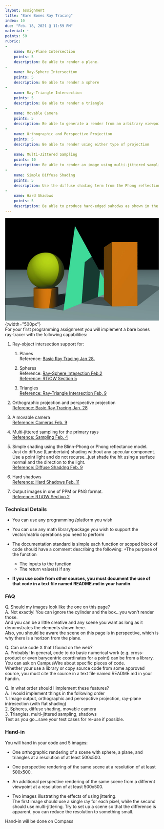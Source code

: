 ```yaml
---
layout: assignment
title: "Bare Bones Ray Tracing"
index: 10
due: "Feb. 18, 2021 @ 11:59 PM"
material: ~
points: 50
rubric:
- 
    name: Ray-Plane Intersection
    points: 5
    description: Be able to render a plane.
- 
    name: Ray-Sphere Intersection
    points: 5
    description: Be able to render a sphere
-
    name: Ray-Triangle Intersection
    points: 5
    description: Be able to render a triangle
- 
    name: Movable Camera
    points: 5
    description: Be able to generate a render from an arbitrary viewpoint and direction	
-
    name: Orthographic and Perspective Projection
    points: 5
    description: Be able to render using either type of projection
-
    name: Multi-Jittered Sampling
    points: 10
    description: Be able to render an image using multi-jittered sampling for anti-aliasing
-
    name: Simple Diffuse Shading
    points: 5
    description: Use the diffuse shading term from the Phong reflection model 
-
    name: Hard Shadows
    points: 5
    description: Be able to produce hard-edged sahodws as shown in the image on this page.
---
```





![Tracing](/img/MP1.jpg){:width="500px"}   
For your first programming assignment you will implement a bare bones ray-tracer with the following capabilities:

1. Ray-object intersection support for:
   1. Planes <br/> Reference: [Basic Ray Tracing Jan 28.](https://illinois-cs419.github.io/schedule)

   2. Spheres <br/> Reference: [Ray-Sphere Intesection Feb.2](https://illinois-cs419.github.io/schedule) <br/>  [Reference: RTiOW Section 5](https://raytracing.github.io/books/RayTracingInOneWeekend.html#addingasphere)
   
   3. Triangles <br/> [Reference: Ray-Triangle Intersection Feb. 9](https://illinois-cs419.github.io/schedule)
 
2. Orthographic projection and perspective projection <br/> [Reference: Basic Ray Tracing Jan. 28](https://illinois-cs419.github.io/schedule)
 
3. A movable camera <br/> [Reference: Cameras Feb. 9](https://illinois-cs419.github.io/schedule)
 
4. Multi-jittered sampling for the primary rays <br/> [Reference: Sampling Feb. 4](https://illinois-cs419.github.io/schedule) 
 
5. Simple shading using the Blinn-Phong or Phong reflectance model. <br/>
Just do diffuse (Lambertain) shading without any specular component. <br/>
Use a point light and do not recurse...just shade the hit using a surface normal and the direction to the light. <br/>
[Reference: Diffuse Shaddng Feb. 9](https://illinois-cs419.github.io/schedule)

6. Hard shadows <br/> [Reference: Hard Shadows Feb. 11](https://illinois-cs419.github.io/schedule)   

6. Output images in one of PPM or PNG format. <br/> [Reference: RTiOW Section 2](https://raytracing.github.io/books/RayTracingInOneWeekend.html#outputanimage)

### Technical Details

+ You can use any programming /platform you wish

+ You can use any math library/package you wish to support the vector/matrix operations you need to perform

+ The documentation standard is simple each function or scoped block of code should have a comment describing the following:
  +The purpose of the function
  + The inputs to the function
  + The return value(s) if any

+ **If you use code from other sources, you must document the use of that code in a text file named README.md in your handin**

### FAQ
Q. Should my images look like the one on this page?<br/>
A. Not exactly! You can ignore the cylinder and the box...you won't render those.<br/>
   And you can be a little creative and any scene you want as long as it denomstrates the elements shown here.<br/> 
   Also, you should be aware the scene on this page is in perspective, which is why there is a horizon from the plane. 
   
Q. Can use code X that I found on the web?<br/>
A. Probably! In general, code to do basic numerical work (e.g. cross-product or even barycentric coordinates for a point) can be from a library.
   You can ask on CampusWire about specific pieces of code. <br/>
   Whether your use a library or copy source code from some approved source, you must cite the source in a text file named README.md in your handin.

Q. In what order should I implement these features?<br/>
A.  I would implement things in the following order <br/>
    1. Image output, orthographic and persepctive projection, ray-plane intresection (with flat shading)<br/>
    2. Spheres, diffuse shading, movable camera<br/>
    3. Triangles, multi-jittered sampling, shadows<br/>
    Test as you go...save your test cases for re-use if possible.<br/>

### Hand-in

You will hand in your code and 5 images:

+ One orthographic rendering of a scene with sphere, a plane, and triangles at a resolution of at least 500x500. 

+ One perspective rendering of the same scene at a resolution of at least 500x500. 

+ An additional perspective rendering of the same scene from a different viewpoint at a resolution of at least 500x500. 

+ Two images illustrating the effects of using jittering. <br/>
  The first image should use a single ray for each pixel, while the second should use multi-jittering. 
  Try to set up a scene so that the difference is apparent, you can reduce the resolution to something small. 

Hand-in will be done on Compass 
